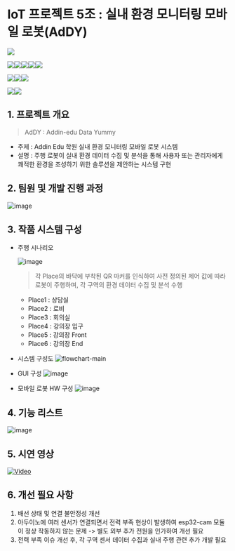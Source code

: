 # IoT 프로젝트 5조 : 실내 환경 모니터링 모바일 로봇(AdDY)
<img src="https://img.shields.io/badge/ubuntu-E95420?style=for-the-badge&logo=ubuntu&logoColor=white">

<img src="https://img.shields.io/badge/c++-00599C?style=for-the-badge&logo=c++&logoColor=white"><img src="https://img.shields.io/badge/python-3776AB?style=for-the-badge&logo=python&logoColor=white"><img src="https://img.shields.io/badge/qt-41CD52?style=for-the-badge&logo=qt&logoColor=white"><img src="https://img.shields.io/badge/arduino-00878F?style=for-the-badge&logo=arduino&logoColor=white"><img src="https://img.shields.io/badge/opencv-5C3EE8?style=for-the-badge&logo=opencv&logoColor=white">

<img src="https://img.shields.io/badge/pandas-150458?style=for-the-badge&logo=pandas&logoColor=white"><img src="https://img.shields.io/badge/tensorflow-FF6F00?style=for-the-badge&logo=tensorflow&logoColor=white"><img src="https://img.shields.io/badge/mysql-4479A1?style=for-the-badge&logo=mysql&logoColor=white">

<img src="https://img.shields.io/badge/github-181717?style=for-the-badge&logo=github&logoColor=white"><img src="https://img.shields.io/badge/notion-000000?style=for-the-badge&logo=notion&logoColor=white">

## 1. 프로젝트 개요
> AdDY : Addin-edu Data Yummy
- 주제 : Addin Edu 학원 실내 환경 모니터링 모바일 로봇 시스템
- 설명 : 주행 로봇이 실내 환경 데이터 수집 및 분석을 통해 사용자 또는 관리자에게 쾌적한 환경을 조성하기 위한 솔루션을 제안하는 시스템 구현
  
## 2. 팀원 및 개발 진행 과정
![image](https://github.com/addinedu-ros-4th/iot-repo-5/assets/87963649/5a746d43-1b51-4b21-9801-96200485789c)


## 3. 작품 시스템 구성
- 주행 시나리오

  ![image](https://github.com/addinedu-ros-4th/iot-repo-5/assets/87963649/c3e00510-0b32-4825-a72e-83c889cfdefc)
  
  > 각 Place의 바닥에 부착된 QR 마커를 인식하여 사전 정의된 제어 값에 따라 로봇이 주행하며,
  > 각 구역의 환경 데이터 수집 및 분석 수행
  - Place1 : 상담실
  - Place2 : 로비
  - Place3 : 회의실
  - Place4 : 강의장 입구
  - Place5 : 강의장 Front
  - Place6 : 강의장 End

    
- 시스템 구성도
  ![flowchart-main](https://github.com/addinedu-ros-4th/iot-repo-5/assets/87963649/23894484-271a-4d6d-a7af-9fc171900d24)

  
- GUI 구성
  ![image](https://github.com/addinedu-ros-4th/iot-repo-5/assets/87963649/ef820a8d-195a-47ee-9c8f-226c11b75bbf)

  
- 모바일 로봇 HW 구성
  ![image](https://github.com/addinedu-ros-4th/iot-repo-5/assets/87963649/a13d8c18-bb16-4958-9587-9722a1f84fdf)

  
## 4. 기능 리스트
![image](https://github.com/addinedu-ros-4th/iot-repo-5/assets/87963649/db39d910-8e7f-4a67-8933-2ebf751bced5)

## 5. 시연 영상
[![Video](https://img.youtube.com/vi/DpeRxUGIuqw/maxresdefault.jpg)](https://www.youtube.com/watch?v=DpeRxUGIuqw)

## 6. 개선 필요 사항
1. 배선 상태 및 연결 불안정성 개선
2. 아두이노에 여러 센서가 연결되면서 전력 부족 현상이 발생하여 esp32-cam 모듈이 정상 작동하지 않는 문제 -> 별도 외부 추가 전원을 인가하여 개선 필요
3. 전력 부족 이슈 개선 후, 각 구역 센서 데이터 수집과 실내 주행 관련 추가 개발 필요
